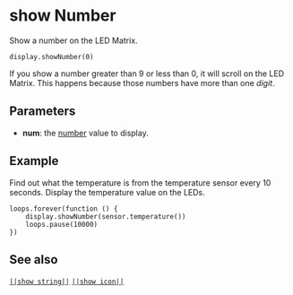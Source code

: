 # show Number

Show a number on the LED Matrix.

```sig
display.showNumber(0)
```

If you show a number greater than 9 or less than 0, it will scroll on the LED Matrix. This happens because those numbers have more than one *digit*.

## Parameters

* **num**: the [number](/types/number) value to display.

## Example

Find out what the temperature is from the temperature sensor every 10 seconds. Display the temperature value on the LEDs.

```blocks
loops.forever(function () {
    display.showNumber(sensor.temperature())
    loops.pause(10000)
})
```

## See also

[`||show string||`](/reference/display/show-string) [`||show icon||`](/reference/display/show-icon)